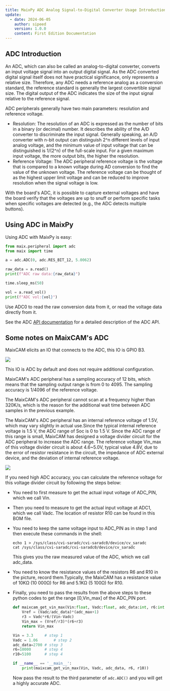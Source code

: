 ```yaml
---
title: MaixPy ADC Analog Signal-to-Digital Converter Usage Introduction
update:
  - date: 2024-06-05
    author: sipeed
    version: 1.0.0
    content: First Edition Documentation
---
```


## ADC Introduction



An ADC, which can also be called an analog-to-digital converter, converts an input voltage signal into an output digital signal. As the ADC converted digital signal itself does not have practical significance, only represents a relative size. Therefore, any ADC needs a reference analog as a conversion standard, the reference standard is generally the largest convertible signal size. The digital output of the ADC indicates the size of the input signal relative to the reference signal.

ADC peripherals generally have two main parameters: resolution and reference voltage.

* Resolution: The resolution of an ADC is expressed as the number of bits in a binary (or decimal) number. It describes the ability of the A/D converter to discriminate the input signal. Generally speaking, an A/D converter with n-bit output can distinguish 2^n different levels of input analog voltage, and the minimum value of input voltage that can be distinguished is 1/(2^n) of the full-scale input. For a given maximum input voltage, the more output bits, the higher the resolution.
* Reference Voltage: The ADC peripheral reference voltage is the voltage that is compared to a known voltage during AD conversion to find the value of the unknown voltage. The reference voltage can be thought of as the highest upper limit voltage and can be reduced to improve resolution when the signal voltage is low.

With the board's ADC, it is possible to capture external voltages and have the board verify that the voltages are up to snuff or perform specific tasks when specific voltages are detected (e.g., the ADC detects multiple buttons).

## Using ADC in MaixPy

Using ADC with MaixPy is easy:

```python
from maix.peripheral import adc
from maix import time

a = adc.ADC(0, adc.RES_BIT_12, 5.0062)

raw_data = a.read()
print(f"ADC raw data:{raw_data}")

time.sleep_ms(50)

vol = a.read_vol()
print(f"ADC vol:{vol}")
```

Use ADC0 to read the raw conversion data from it, or read the voltage data directly from it.

See the ADC [API documentation](../../../api/maix/peripheral/adc.md) for a detailed description of the ADC API.

## Some notes on MaixCAM's ADC

MaixCAM elicits an IO that connects to the ADC, this IO is GPIO B3.

![](http://wiki.sipeed.com/hardware/zh/lichee/assets/RV_Nano/intro/RV_Nano_3.jpg)

This IO is ADC by default and does not require additional configuration.

MaixCAM's ADC peripheral has a sampling accuracy of 12 bits, which means that the sampling output range is from 0 to 4095. The sampling accuracy is 1/4096 of the reference voltage.

The MaixCAM's ADC peripheral cannot scan at a frequency higher than 320K/s, which is the reason for the additional wait time between ADC samples in the previous example.

The MaixCAM's ADC peripheral has an internal reference voltage of 1.5V, which may vary slightly in actual use.Since the typical internal reference voltage is 1.5 V, the ADC range of Soc is 0 to 1.5 V. Since the ADC range of this range is small, MaixCAM has designed a voltage divider circuit for the ADC peripheral to increase the ADC range. The reference voltage Vin_max of this voltage divider circuit is about 4.6~5.0V, typical value 4.8V, due to the error of resistor resistance in the circuit, the impedance of ADC external device, and the deviation of internal reference voltage.

![](https://wiki.sipeed.com/hardware/zh/lichee/assets/RV_Nano/peripheral/adc.png)

If you need high ADC accuracy, you can calculate the reference voltage for this voltage divider circuit by following the steps below:

* You need to first measure to get the actual input voltage of ADC_PIN, which we call Vin.

* Then you need to measure to get the actual input voltage at ADC1, which we call Vadc. The location of resistor R10 can be found in this BOM file.

* You need to keep the same voltage input to ADC_PIN as in step 1 and then execute these commands in the shell:

  ```shell
  echo 1 > /sys/class/cvi-saradc/cvi-saradc0/device/cv_saradc
  cat /sys/class/cvi-saradc/cvi-saradc0/device/cv_saradc
  ```

  This gives you the raw measured value of the ADC, which we call adc_data.

* You need to know the resistance values of the resistors R6 and R10 in the picture, record them.Typically, the MaixCAM has a resistance value of 10KΩ (10 000Ω) for R6 and 5.1KΩ (5 100Ω) for R10.

* Finally, you need to pass the results from the above steps to these python codes to get the range [0,Vin_max] of the ADC_PIN port.

  ```python
  def maixcam_get_vin_max(Vin:float, Vadc:float, adc_data:int, r6:int, r10:int, adc_max:int=4095):
      Vref = (Vadc/adc_data)*(adc_max+1)
      r3 = Vadc*r6/(Vin-Vadc)
      Vin_max = (Vref/r3)*(r6+r3)
      return Vin_max
  
  Vin = 3.3		# step 1
  Vadc = 1.06		# step 2
  adc_data=2700	# step 3
  r6=10000		# step 4
  r10=5100		# step 4
  
  if __name__ == '__main__':
      print(maixcam_get_vin_max(Vin, Vadc, adc_data, r6, r10))
  ```

  Now pass the result to the third parameter of `adc.ADC()` and you will get a highly accurate ADC.
